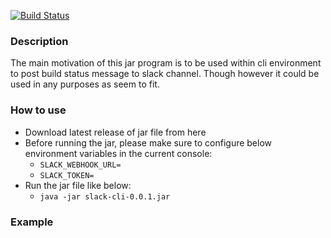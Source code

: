 [![Build Status](https://travis-ci.org/h4ck4life/slack-post-cli.svg?branch=master)](https://travis-ci.org/h4ck4life/slack-post-cli)

### Description
The main motivation of this jar program is to be used within cli environment to post build status message to slack channel. Though however it could be used in any purposes as seem to fit.

### How to use
* Download latest release of jar file from here
* Before running the jar, please make sure to configure below environment variables in the current console:
	*  `SLACK_WEBHOOK_URL=`
	*  `SLACK_TOKEN=`
* Run the jar file like below:
	* `java -jar slack-cli-0.0.1.jar`

### Example

